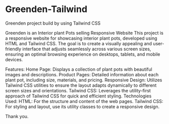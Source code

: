 # Greenden-Tailwind
Greenden project build by using Tailwind CSS

Greenden is an Interior plant Pots selling  Responsive Website
This project is a responsive website for showcasing interior plant pots, developed using HTML and Tailwind CSS. The goal is to create a visually appealing and user-friendly interface that adjusts seamlessly across various screen sizes, ensuring an optimal browsing experience on desktops, tablets, and mobile devices.

Features:
Home Page: Displays a collection of plant pots with beautiful images and descriptions.
Product Pages: Detailed information about each plant pot, including size, materials, and pricing.
Responsive Design: Utilizes Tailwind CSS utilities to ensure the layout adapts dynamically to different screen sizes and orientations.
Tailwind CSS: Leverages the utility-first approach of Tailwind CSS for quick and efficient styling.
Technologies Used:
HTML: For the structure and content of the web pages.
Tailwind CSS: For styling and layout, use its utility classes to create a responsive design.

Thank you.
